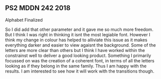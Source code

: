 ## PS2 MDDN 242 2018

Alphabet Finalized

So I did add that other parameter and it gave me so much more freedom. But I think I was right in thinking it isnt the most legiable font. However I think my change in colour has helped to alliviate this issue as it makes everything darker and easier to view agaisnt the background. Some of the letters are more clear than others but I think I have worked within the constrainst well to deliver a good looking product. Something I primarily focussed on was the creation of a coherent font, in terms of all the letters looking as if they belong in the same family. Thus I am happy with the results. I am interested to see how it will work with the transitions though. 